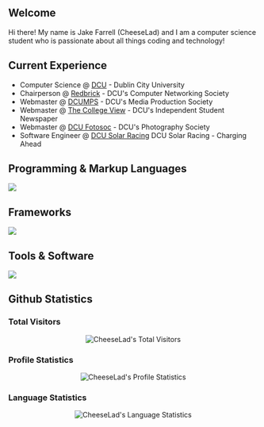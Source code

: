 ## Welcome

Hi there! My name is Jake Farrell (CheeseLad) and I am a computer science student who is passionate about all things coding and technology!

## Current Experience
- Computer Science @ <a href="https://dcu.ie">DCU</a> - Dublin City University
- Chairperson @ <a href="https://redbrick.dcu.ie">Redbrick</a> - DCU's Computer Networking Society
- Webmaster @ <a href="https://dcumps.ie">DCUMPS</a> - DCU's Media Production Society
- Webmaster @ <a href="https://thecollegeview.ie">The College View</a> - DCU's Independent Student Newspaper
- Webmaster @ <a href="https://dcufotosoc.jakefarrell.ie">DCU Fotosoc</a> - DCU's Photography Society
- Software Engineer @ <a href="https://solarracing.ie">DCU Solar Racing</a> DCU Solar Racing - Charging Ahead


## Programming & Markup Languages

<p align="left">
  <a href="https://skillicons.dev">
    <img src="https://skillicons.dev/icons?i=bash,c,css,html,java,js,md,mysql,py,r,sqlite" />
  </a>
</p>


## Frameworks

<p align="left">
  <a href="https://skillicons.dev">
    <img src="https://skillicons.dev/icons?i=bootstrap,react,svelte,tailwind,materialui,wordpress,django,flask" />
  </a>
</p>

## Tools & Software

<p align="left">
  <a href="https://skillicons.dev">
    <img src="https://skillicons.dev/icons?i=cloudflare,docker,git,githubactions,linux,nginx,npm,obsidian,vscode" />
  </a>
</p>

## Github Statistics

### Total Visitors

<p align="center"><img src="https://profile-counter.glitch.me/{CheeseLad}/count.svg" alt="CheeseLad's Total Visitors" /></p>

### Profile Statistics

<p align="center"><img src="https://github-readme-stats.vercel.app/api?username=CheeseLad&show_icons=true&theme=dark" alt="CheeseLad's Profile Statistics" align="center" /></p>

### Language Statistics

<p align="center"><img align="center" src="https://github-readme-stats.vercel.app/api/top-langs?username=cheeselad&show_icons=true&locale=en&text_color=ffffff&layout=compact&theme=dark" alt="CheeseLad's Language Statistics" bg_color=#808080/></p>


<!---
CheeseLad/CheeseLad is a ✨ special ✨ repository because its `README.md` (this file) appears on your GitHub profile.
You can click the Preview link to take a look at your changes.
--->
